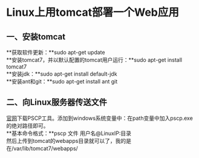 # Linux上用tomcat部署一个Web应用 #
## 一、安装tomcat ##
**获取软件更新：**sudo apt-get update
</br>
**安装tomcat7，并以默认配置的tomcat用户运行：**sudo apt-get install tomcat7
</br>
**安装jdk：**sudo apt-get install default-jdk
</br>
**安装ant和git：**sudo apt-get install ant git
</br>
## 二、向Linux服务器传送文件 ##
[官网](http://www.chiark.greenend.org.uk/~sgtatham/putty/download.html)下载PSCP工具。添加到windows系统变量中：在path变量中加入pscp.exe的绝对路径即可。
</br>
**基本命令格式：**pscp 文件 用户名@LinuxIP:目录
</br>
然后上传到tomcat的webapps目录就可以了，我的是在/var/lib/tomcat7/webapps/